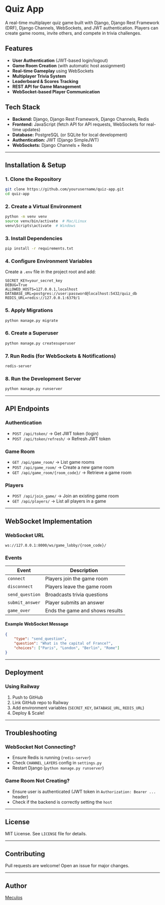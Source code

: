 # Quiz App

A real-time multiplayer quiz game built with Django, Django Rest Framework (DRF), Django Channels, WebSockets, and JWT authentication. Players can create game rooms, invite others, and compete in trivia challenges.

## Features
- **User Authentication** (JWT-based login/logout)
- **Game Room Creation** (with automatic host assignment)
- **Real-time Gameplay** using WebSockets
- **Multiplayer Trivia System**
- **Leaderboard & Scores Tracking**
- **REST API for Game Management**
- **WebSocket-based Player Communication**

## Tech Stack
- **Backend:** Django, Django Rest Framework, Django Channels, Redis
- **Frontend:** JavaScript (fetch API for API requests, WebSockets for real-time updates)
- **Database:** PostgreSQL (or SQLite for local development)
- **Authentication:** JWT (Django SimpleJWT)
- **WebSockets:** Django Channels + Redis

---

## Installation & Setup
### 1. Clone the Repository
```bash
git clone https://github.com/yourusername/quiz-app.git
cd quiz-app
```

### 2. Create a Virtual Environment
```bash
python -m venv venv
source venv/bin/activate  # Mac/Linux
venv\Scripts\activate  # Windows
```

### 3. Install Dependencies
```bash
pip install -r requirements.txt
```

### 4. Configure Environment Variables
Create a `.env` file in the project root and add:
```
SECRET_KEY=your_secret_key
DEBUG=True
ALLOWED_HOSTS=127.0.0.1,localhost
DATABASE_URL=postgres://user:password@localhost:5432/quiz_db
REDIS_URL=redis://127.0.0.1:6379/1
```

### 5. Apply Migrations
```bash
python manage.py migrate
```

### 6. Create a Superuser
```bash
python manage.py createsuperuser
```

### 7. Run Redis (for WebSockets & Notifications)
```bash
redis-server
```

### 8. Run the Development Server
```bash
python manage.py runserver
```

---

## API Endpoints
### Authentication
- `POST /api/token/` → Get JWT token (login)
- `POST /api/token/refresh/` → Refresh JWT token

### Game Room
- `GET /api/game_room/` → List game rooms
- `POST /api/game_room/` → Create a new game room
- `GET /api/game_room/{room_code}/` → Retrieve a game room

### Players
- `POST /api/join_game/` → Join an existing game room
- `GET /api/players/` → List all players in a game

---

## WebSocket Implementation
### WebSocket URL
```
ws://127.0.0.1:8000/ws/game_lobby/{room_code}/
```

### Events
| Event | Description |
|---|---|
| `connect` | Players join the game room |
| `disconnect` | Players leave the game room |
| `send_question` | Broadcasts trivia questions |
| `submit_answer` | Player submits an answer |
| `game_over` | Ends the game and shows results |

#### Example WebSocket Message
```json
{
    "type": "send_question",
    "question": "What is the capital of France?",
    "choices": ["Paris", "London", "Berlin", "Rome"]
}
```

---

## Deployment
### Using Railway
1. Push to GitHub
2. Link GitHub repo to Railway
3. Add environment variables (`SECRET_KEY`, `DATABASE_URL`, `REDIS_URL`)
4. Deploy & Scale!

---

## Troubleshooting
### WebSocket Not Connecting?
- Ensure Redis is running (`redis-server`)
- Check `CHANNEL_LAYERS` config in `settings.py`
- Restart Django (`python manage.py runserver`)

### Game Room Not Creating?
- Ensure user is authenticated (JWT token in `Authorization: Bearer ...` header)
- Check if the backend is correctly setting the `host`

---

## License
MIT License. See `LICENSE` file for details.

---

## Contributing
Pull requests are welcome! Open an issue for major changes.

---

## Author
[Meculos](https://github.com/Meculos)

